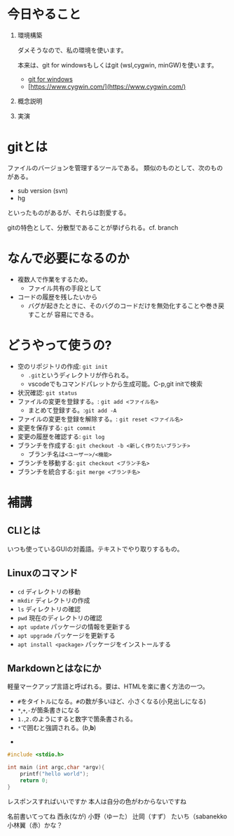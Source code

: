 # 今日やること

1. 環境構築

	ダメそうなので、私の環境を使います。 

	本来は、git for windowsもしくはgit (wsl,cygwin, minGW)を使います。
	
	* [git for windows](https://gitforwindows.org)
	* [https://www.cygwin.com/](https://www.cygwin.com/)

2. 概念説明
3. 実演

# gitとは

ファイルのバージョンを管理するツールである。
類似のものとして、次のものがある。

* sub version (svn)
* hg

といったものがあるが、それらは割愛する。

gitの特色として、分散型であることが挙げられる。cf. branch

# なんで必要になるのか
* 複数人で作業をするため。
  + ファイル共有の手段として
* コードの履歴を残したいから
  + バグが起きたときに、そのバグのコードだけを無効化することや巻き戻すことが
    容易にできる。 

# どうやって使うの?

* 空のリポジトリの作成: `git init`
   + `.git`というディレクトリが作られる。
   + vscodeでもコマンドパレットから生成可能。C-p,git initで検索
* 状況確認: `git status`
* ファイルの変更を登録する。: `git add <ファイル名>`
	+ まとめて登録する。:`git add -A`
* ファイルの変更を登録を解除する。: `git reset <ファイル名>`
* 変更を保存する: `git commit`
* 変更の履歴を確認する: `git log`
* ブランチを作成する: `git checkout -b <新しく作りたいブランチ>`
  + ブランチ名は`<ユーザー>/<機能>` 
* ブランチを移動する: `git checkout <ブランチ名>`
* ブランチを統合する: `git merge <ブランチ名>`
# 補講

## CLIとは

いつも使っているGUIの対義語。テキストでやり取りするもの。

## Linuxのコマンド

* `cd` ディレクトリの移動
* `mkdir` ディレクトリの作成
* `ls` ディレクトリの確認
* `pwd` 現在のディレクトリの確認
* `apt update` パッケージの情報を更新する
* `apt upgrade` パッケージを更新する
* `apt install <package>` パッケージをインストールする

## Markdownとはなにか

軽量マークアップ言語と呼ばれる。要は、HTMLを楽に書く方法の一つ。

* `#`をタイトルになる。`#`の数が多いほど、小さくなる(小見出しになる)
* `*`,`+`,`-`が箇条書きになる
* `1.`,`2.`のようにすると数字で箇条書される。
* `*`で囲むと強調される。(*b*,**b**)
* ```で囲むとコードブロックを意味する
```c
#include <stdio.h>

int main (int argc,char *argv){
	printf("hello world");
	return 0;
}

```

レスポンスすればいいですか
本人は自分の色がわからないですね

名前書いてってね
西永(なが)
小野（ゆーた）
辻岡（すず）
たいち（sabanekko
小林翼（赤）かな？